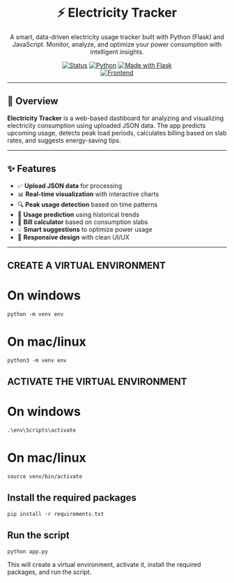 <h1 align="center">⚡ Electricity Tracker</h1>
<p align="center">
  A smart, data-driven electricity usage tracker built with Python (Flask) and JavaScript.  
  Monitor, analyze, and optimize your power consumption with intelligent insights.
</p>

<div align="center">
  
[![Status](https://img.shields.io/badge/status-active-brightgreen)]() 
[![Python](https://img.shields.io/badge/python-3.8%2B-blue)]() 
[![Made with Flask](https://img.shields.io/badge/made%20with-Flask-red)]()  
[![Frontend](https://img.shields.io/badge/frontend-HTML%2FCSS%2FJS-yellowgreen)]()

</div>

---

## 🚀 Overview

**Electricity Tracker** is a web-based dashboard for analyzing and visualizing electricity consumption using uploaded JSON data. The app predicts upcoming usage, detects peak load periods, calculates billing based on slab rates, and suggests energy-saving tips.

---

## ✨ Features

- ✅ **Upload JSON data** for processing
- 📊 **Real-time visualization** with interactive charts
- 🔍 **Peak usage detection** based on time patterns
- 🔮 **Usage prediction** using historical trends
- 💸 **Bill calculator** based on consumption slabs
- 💡 **Smart suggestions** to optimize power usage
- 🔁 **Responsive design** with clean UI/UX

---

## CREATE A VIRTUAL ENVIRONMENT 
# On windows
```
python -m venv env
```
# On mac/linux
```
python3 -m venv env
```
## ACTIVATE THE VIRTUAL ENVIRONMENT
# On windows
```
.\env\Scripts\activate
```
# On mac/linux
```
source venv/bin/activate
```
## Install the required packages
```
pip install -r requirements.txt
```
## Run the script
```
python app.py
```
This will create a virtual environment, activate it, install the required packages, and run the script.


